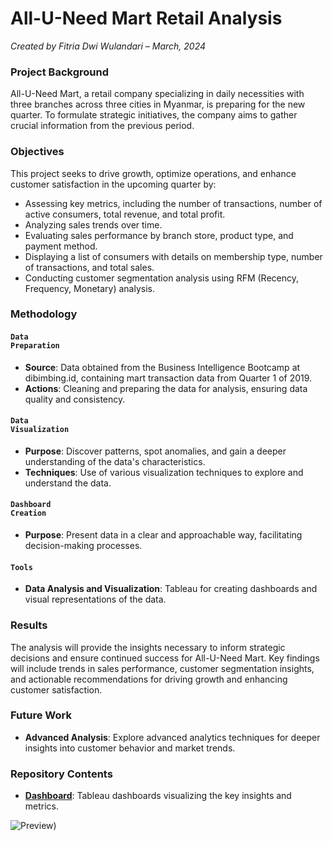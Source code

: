 # All-U-Need Mart Retail Analysis

_Created by Fitria Dwi Wulandari – March, 2024_

### **Project Background**
All-U-Need Mart, a retail company specializing in daily necessities with three branches across three cities in Myanmar, is preparing for the new quarter. To formulate strategic initiatives, the company aims to gather crucial information from the previous period.

### **Objectives**
This project seeks to drive growth, optimize operations, and enhance customer satisfaction in the upcoming quarter by:
* Assessing key metrics, including the number of transactions, number of active consumers, total revenue, and total profit.
* Analyzing sales trends over time.
* Evaluating sales performance by branch store, product type, and payment method.
* Displaying a list of consumers with details on membership type, number of transactions, and total sales.
* Conducting customer segmentation analysis using RFM (Recency, Frequency, Monetary) analysis.

### **Methodology**
#### <code style="color : darkpurple">Data Preparation</code>
* **Source**: Data obtained from the Business Intelligence Bootcamp at dibimbing.id, containing mart transaction data from Quarter 1 of 2019.
* **Actions**: Cleaning and preparing the data for analysis, ensuring data quality and consistency.

#### <code style="color : darkpurple">Data Visualization</code>
* **Purpose**: Discover patterns, spot anomalies, and gain a deeper understanding of the data's characteristics.
* **Techniques**: Use of various visualization techniques to explore and understand the data.

#### <code style="color : darkpurple">Dashboard Creation</code>
* **Purpose**: Present data in a clear and approachable way, facilitating decision-making processes.

#### <code style="color : darkpurple">Tools</code>
* **Data Analysis and Visualization**: Tableau for creating dashboards and visual representations of the data.

### **Results**
The analysis will provide the insights necessary to inform strategic decisions and ensure continued success for All-U-Need Mart. Key findings will include trends in sales performance, customer segmentation insights, and actionable recommendations for driving growth and enhancing customer satisfaction.

### **Future Work**
* **Advanced Analysis**: Explore advanced analytics techniques for deeper insights into customer behavior and market trends.

### Repository Contents
* [**Dashboard**](https://public.tableau.com/views/All-U-NeedMartDashboard/Summary?:language=en-US&:sid=&:display_count=n&:origin=viz_share_link): Tableau dashboards visualizing the key insights and metrics.

![Preview)](https://github.com/fitria-dwi/All-U-Need-Mart-Analysis/assets/74573342/43b4f487-5ec8-49f0-9e28-551473a180d6)

